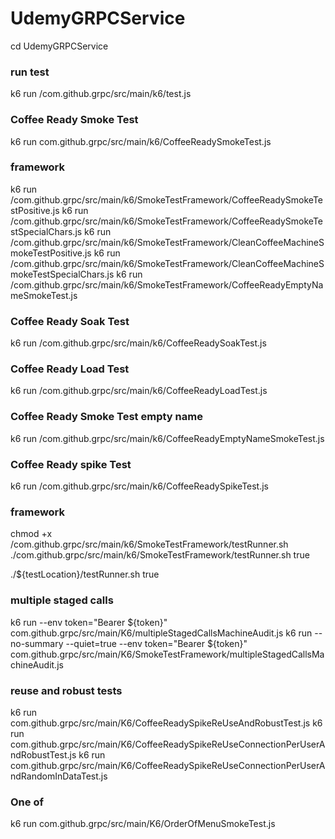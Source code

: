 # UdemyGRPCService

cd UdemyGRPCService

### run test
k6 run /com.github.grpc/src/main/k6/test.js


### Coffee Ready Smoke Test
k6 run com.github.grpc/src/main/k6/CoffeeReadySmokeTest.js

### framework
k6 run /com.github.grpc/src/main/k6/SmokeTestFramework/CoffeeReadySmokeTestPositive.js
k6 run /com.github.grpc/src/main/k6/SmokeTestFramework/CoffeeReadySmokeTestSpecialChars.js
k6 run /com.github.grpc/src/main/k6/SmokeTestFramework/CleanCoffeeMachineSmokeTestPositive.js
k6 run /com.github.grpc/src/main/k6/SmokeTestFramework/CleanCoffeeMachineSmokeTestSpecialChars.js
k6 run /com.github.grpc/src/main/k6/SmokeTestFramework/CoffeeReadyEmptyNameSmokeTest.js
### Coffee Ready Soak Test
k6 run /com.github.grpc/src/main/k6/CoffeeReadySoakTest.js

### Coffee Ready Load Test
k6 run /com.github.grpc/src/main/k6/CoffeeReadyLoadTest.js

### Coffee Ready Smoke Test empty name 
k6 run /com.github.grpc/src/main/k6/CoffeeReadyEmptyNameSmokeTest.js

### Coffee Ready spike Test
k6 run /com.github.grpc/src/main/k6/CoffeeReadySpikeTest.js

### framework
chmod +x /com.github.grpc/src/main/k6/SmokeTestFramework/testRunner.sh
./com.github.grpc/src/main/k6/SmokeTestFramework/testRunner.sh true

./${testLocation}/testRunner.sh true

### multiple staged calls 
k6 run --env token="Bearer ${token}" com.github.grpc/src/main/K6/multipleStagedCallsMachineAudit.js
k6 run --no-summary --quiet=true --env token="Bearer ${token}" com.github.grpc/src/main/K6/SmokeTestFramework/multipleStagedCallsMachineAudit.js

### reuse and robust tests
k6 run com.github.grpc/src/main/K6/CoffeeReadySpikeReUseAndRobustTest.js
k6 run com.github.grpc/src/main/K6/CoffeeReadySpikeReUseConnectionPerUserAndRobustTest.js
k6 run com.github.grpc/src/main/K6/CoffeeReadySpikeReUseConnectionPerUserAndRandomInDataTest.js


### One of
k6 run com.github.grpc/src/main/K6/OrderOfMenuSmokeTest.js